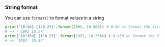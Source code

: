 ### String format

You can use `format()` to format values in a string

```python
print('{0:5d} {1:0.2f}'.format(1992, 10.566)) # 0:5d => format the first value right-aligned in a column of width 5
# => ' 1992 10.57'
print('{0:<5d} {1:0.2f}'.format(1992, 10.566)) # 0:<5d => format the first value left-aligned in a column of width 5
# => '1992  10.57'
```
